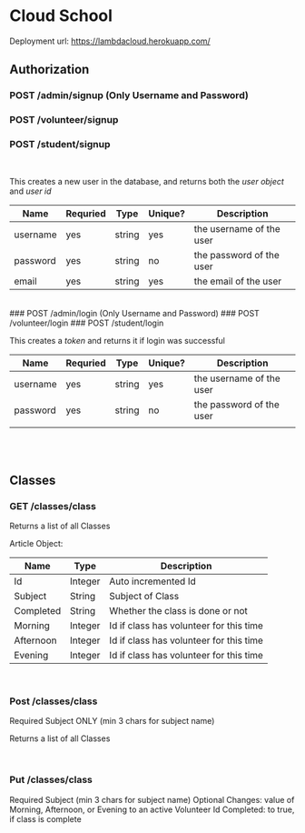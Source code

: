 # Cloud School

Deployment url: https://lambdacloud.herokuapp.com/

## Authorization </br>

### POST /admin/signup  (Only Username and Password)
### POST /volunteer/signup 
### POST /student/signup
<br>

This creates a new user in the database, and returns both the *user object* and *user id*

| Name     | Requried | Type   | Unique?   | Description                  |
|----------|----------|--------|-----------|------------------------------|
| username |   yes    | string |     yes   | the username of the user     |
| password |   yes    | string |     no    | the password of the user     |
| email    |   yes    | string |     yes   | the email of the user     |

<br>
### POST /admin/login (Only Username and Password)
### POST /volunteer/login
### POST /student/login
<br>

This creates a *token* and returns it if login was successful

| Name     | Requried | Type   | Unique?   | Description                  |
|----------|----------|--------|-----------|------------------------------|
| username |   yes    | string |     yes   | the username of the user     |
| password |   yes    | string |     no    | the password of the user     |
|                                                                         |
<br><br>


## Classes 

### GET /classes/class

Returns a list of all Classes

Article Object:

| Name     | Type    | Description                                      |
|----------|---------|--------------------------------------------------|
| Id       | Integer | Auto incremented Id                              |
| Subject  | String  | Subject of Class                                 |
| Completed| String  | Whether the class is done or not                 |
| Morning  | Integer | Id if class has volunteer for this time          |
| Afternoon| Integer | Id if class has volunteer for this time          |
| Evening  | Integer | Id if class has volunteer for this time          |
<br>

### Post /classes/class
Required Subject ONLY (min 3 chars for subject name)

Returns a list of all Classes

<br>

### Put /classes/class
Required Subject (min 3 chars for subject name)
Optional Changes: value of Morning, Afternoon, or Evening to an active Volunteer Id
Completed: to true, if class is complete

<br>
